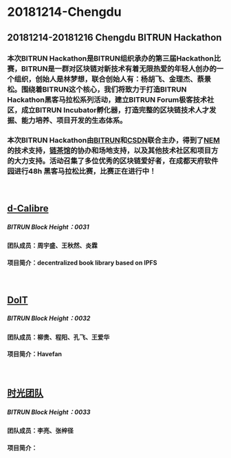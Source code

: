 # 20181214-Chengdu
20181214-20181216 Chengdu BITRUN Hackathon
----
### 本次BITRUN Hackathon是BITRUN组织承办的第三届Hackathon比赛，BITRUN是一群对区块链对新技术有着无限热爱的年轻人创办的一个组织，创始人是林梦想，联合创始人有：杨胡飞、金理杰、蔡景松。围绕着BITRUN这个核心，我们将致力于打造BITRUN Hackathon黑客马拉松系列活动，建立BITRUN Forum极客技术社区，成立BITRUN Incubator孵化器，打造完整的区块链技术人才发掘、能力培养、项目开发的生态体系。
### 本次BITRUN Hackathon由[BITRUN](http://www.bitruner.com/)和[CSDN](http://www.csdn.net/)联合主办，得到了[NEM](http://nem.io/)的技术支持，[链茶馆](http://www.lianchaguan.com/)的协办和场地支持，以及其他技术社区和项目方的大力支持。活动召集了多位优秀的区块链爱好者，在成都天府软件园进行48h 黑客马拉松比赛，比赛正在进行中！

<Br/>

## [d-Calibre](https://github.com/jasonzhouu/d-calibre) 
##### BITRUN Block Height：0031
#### 团队成员：周宇盛、王秋然、炎霖
#### 项目简介：decentralized book library based on IPFS

<Br/>

## [DoIT](https://github.com/RobinLG/Havefan) 
##### BITRUN Block Height：0032
#### 团队成员：柳贵、程阳、孔飞、王爱华
#### 项目简介：Havefan


<Br/>

## [时光团队](https://gitlab.com/zzj0402/cele) 
##### BITRUN Block Height：0033
#### 团队成员：李亮、张梓径
#### 项目简介：

